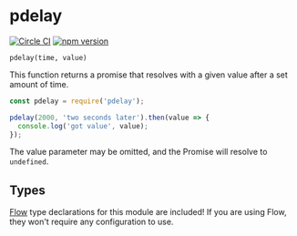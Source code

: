 # pdelay

[![Circle CI](https://circleci.com/gh/AgentME/pdelay.svg?style=shield)](https://circleci.com/gh/AgentME/pdelay)
[![npm version](https://badge.fury.io/js/pdelay.svg)](https://badge.fury.io/js/pdelay)

```
pdelay(time, value)
```

This function returns a promise that resolves with a given value after a set
amount of time.

```js
const pdelay = require('pdelay');

pdelay(2000, 'two seconds later').then(value => {
  console.log('got value', value);
});
```

The value parameter may be omitted, and the Promise will resolve to
`undefined`.

## Types

[Flow](https://flowtype.org/) type declarations for this module are included!
If you are using Flow, they won't require any configuration to use.
